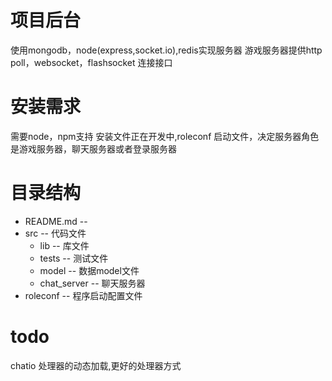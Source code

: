 项目后台
============

  使用mongodb，node(express,socket.io),redis实现服务器
  游戏服务器提供http poll，websocket，flashsocket 连接接口

安装需求
=======
  需要node，npm支持
  安装文件正在开发中,roleconf 启动文件，决定服务器角色
  是游戏服务器，聊天服务器或者登录服务器

目录结构
========
  * README.md -- 
  * src      -- 代码文件
    * lib    -- 库文件
	* tests  -- 测试文件
	* model  -- 数据model文件
	* chat_server   --  聊天服务器
  * roleconf    -- 程序启动配置文件




todo
====
chatio 处理器的动态加载,更好的处理器方式

